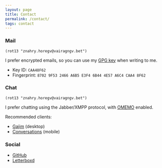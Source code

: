 ```yaml
---
layout: page
title: Contact
permalink: /contact/
tags: contact
---
```


### Mail ###
`(rot13 "znahry.horegv@vairagngv.bet")`

I prefer encrypted emails, so you can use
my
[GPG key](https://github.com/manuel-uberti/manuel-uberti.github.io/blob/master/pubkey.txt) when
writing to me.

- Key ID: `CAA48F62`
- Fingerprint: `8702 9F53 2466 A6B5 E3F4 6B44 4E57 A6C4 CAA4 8F62`

### Chat ###
`(rot13 "znahry.horegv@vairagngv.bet")`

I prefer chatting using the Jabber/XMPP protocol,
with [OMEMO](https://en.wikipedia.org/wiki/OMEMO) enabled.

Recommended clients:
- [Gajim](https://gajim.org/) (desktop)
- [Conversations](https://conversations.im/) (mobile)

### Social ###
- [GitHub](https://github.com/manuel-uberti)
- [Letterboxd](https://letterboxd.com/muberti/)
